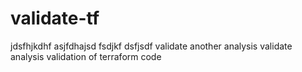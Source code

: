 # validate-tf

jdsfhjkdhf
asjfdhajsd
fsdjkf
dsfjsdf
validate another analysis
validate analysis
validation of terraform code
